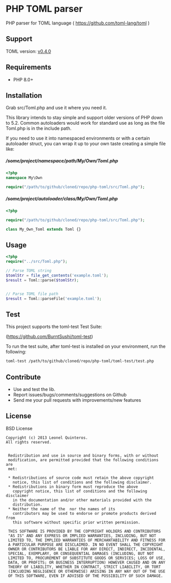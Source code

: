 PHP TOML parser
===============

PHP parser for TOML language ( https://github.com/toml-lang/toml )


Support
-------

TOML version: [v0.4.0](https://toml.io/en/v0.4.0)


Requirements
------------

- PHP 8.0+


Installation
------------

Grab src/Toml.php and use it where you need it.

This library intends to stay simple and support older versions of PHP down to 5.2.
Common autoloaders would work for standard use as long as the file Toml.php is in the include path.


If you need to use it into namespaced environments or with a certain autoloader struct,
you can wrap it up to your own taste creating a simple file like:


##### /some/project/namespace/path/My/Own/Toml.php

```php
<?php
namespace My\Own

require("/path/to/github/cloned/repo/php-toml/src/Toml.php");

```


##### /some/project/autoloader/class/My/Own/Toml.php

```php
<?php

require("/path/to/github/cloned/repo/php-toml/src/Toml.php");

class My_Own_Toml extends Toml {}

```


Usage
-----

```php
<?php
require("../src/Toml.php");

// Parse TOML string
$tomlStr = file_get_contents('example.toml');
$result = Toml::parse($tomlStr);


// Parse TOML file path
$result = Toml::parseFile('example.toml');
```


Test
----

This project supports the toml-test Test Suite:

(https://github.com/BurntSushi/toml-test)

To run the test suite, after toml-test is installed on your environment, run the following:

```bash
toml-test /path/to/github/cloned/repo/php-toml/toml-test/test.php
```


Contribute
----------

- Use and test the lib.
- Report issues/bugs/comments/suggestions on Github
- Send me your pull requests with improvements/new features


License
-------

BSD License

```
Copyright (c) 2013 Leonel Quinteros.
All rights reserved.


 Redistribution and use in source and binary forms, with or without
 modification, are permitted provided that the following conditions are
 met:

 * Redistributions of source code must retain the above copyright
   notice, this list of conditions and the following disclaimer.
 * Redistributions in binary form must reproduce the above
   copyright notice, this list of conditions and the following disclaimer
   in the documentation and/or other materials provided with the
   distribution.
 * Neither the name of the  nor the names of its
   contributors may be used to endorse or promote products derived from
   this software without specific prior written permission.

 THIS SOFTWARE IS PROVIDED BY THE COPYRIGHT HOLDERS AND CONTRIBUTORS
 "AS IS" AND ANY EXPRESS OR IMPLIED WARRANTIES, INCLUDING, BUT NOT
 LIMITED TO, THE IMPLIED WARRANTIES OF MERCHANTABILITY AND FITNESS FOR
 A PARTICULAR PURPOSE ARE DISCLAIMED. IN NO EVENT SHALL THE COPYRIGHT
 OWNER OR CONTRIBUTORS BE LIABLE FOR ANY DIRECT, INDIRECT, INCIDENTAL,
 SPECIAL, EXEMPLARY, OR CONSEQUENTIAL DAMAGES (INCLUDING, BUT NOT
 LIMITED TO, PROCUREMENT OF SUBSTITUTE GOODS OR SERVICES; LOSS OF USE,
 DATA, OR PROFITS; OR BUSINESS INTERRUPTION) HOWEVER CAUSED AND ON ANY
 THEORY OF LIABILITY, WHETHER IN CONTRACT, STRICT LIABILITY, OR TORT
 (INCLUDING NEGLIGENCE OR OTHERWISE) ARISING IN ANY WAY OUT OF THE USE
 OF THIS SOFTWARE, EVEN IF ADVISED OF THE POSSIBILITY OF SUCH DAMAGE.

```
